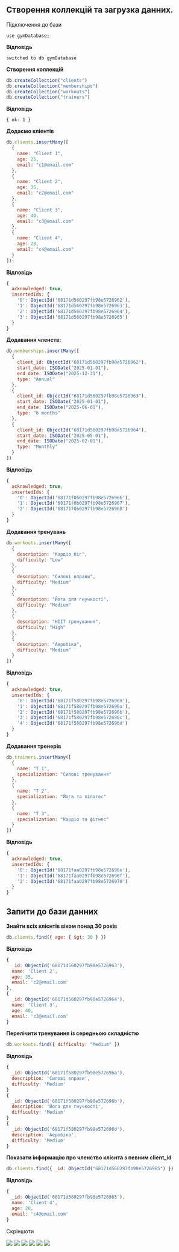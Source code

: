 ## Створення коллекцій та загрузка данних.

Підключення до бази
```
use gymDatabase;
```

**Відповідь**
```
switched to db gymDatabase
```

**Створення коллекцій**
```javascript
db.createCollection("clients")
db.createCollection("memberships")
db.createCollection("workouts")
db.createCollection("trainers")
```

**Відповідь**
```
{ ok: 1 }
```

**Додаємо кліентів**
```javascript
db.clients.insertMany([
  {
    name: "Client 1",
    age: 25,
    email: "c1@email.com"
  },
  {
    name: "Client 2",
    age: 35,
    email: "c2@email.com"
  },
  {
    name: "Client 3",
    age: 40,
    email: "c3@email.com"
  },
  {
    name: "Client 4",
    age: 28,
    email: "c4@email.com"
  }
]);
```
**Відповідь**
```javascript
{
  acknowledged: true,
  insertedIds: {
    '0': ObjectId('68171d560297fb98e5726962'),
    '1': ObjectId('68171d560297fb98e5726963'),
    '2': ObjectId('68171d560297fb98e5726964'),
    '3': ObjectId('68171d560297fb98e5726965')
  }
}
```

**Додавання членств:**

```javascript
db.memberships.insertMany([
  {
    client_id: ObjectId("68171d560297fb98e5726962"),
    start_date: ISODate("2025-01-01"),
    end_date: ISODate("2025-12-31"),
    type: "Annual"
  },
  {
    client_id: ObjectId("68171d560297fb98e5726963"),
    start_date: ISODate("2025-01-01"),
    end_date: ISODate("2025-06-01"),
    type: "6 months"
  },
  {
    client_id: ObjectId("68171d560297fb98e5726964"),
    start_date: ISODate("2025-05-01"),
    end_date: ISODate("2025-02-01"),
    type: "Monthly"
  }
])
```

**Відповідь**
```javascript
{
  acknowledged: true,
  insertedIds: {
    '0': ObjectId('68171f0b0297fb98e5726966'),
    '1': ObjectId('68171f0b0297fb98e5726967'),
    '2': ObjectId('68171f0b0297fb98e5726968')
  }
}
```

**Додавання тренувань**
```javascript
db.workouts.insertMany([
  {
    description: "Кардіо біг",
    difficulty: "Low"
  },
  {
    description: "Силові вправи",
    difficulty: "Medium"
  },
  {
    description: "Йога для гнучкості",
    difficulty: "Medium"
  },
  {
    description: "HIIT тренування",
    difficulty: "High"
  },
  {
    description: "Аеробіка",
    difficulty: "Medium"
  }
])
```

**Відповідь**
```javascript
{
  acknowledged: true,
  insertedIds: {
    '0': ObjectId('68171f580297fb98e5726969'),
    '1': ObjectId('68171f580297fb98e572696a'),
    '2': ObjectId('68171f580297fb98e572696b'),
    '3': ObjectId('68171f580297fb98e572696c'),
    '4': ObjectId('68171f580297fb98e572696d')
  }
}
```

**Додавання тренерів**
```javascript
db.trainers.insertMany([
  {
    name: "T 1",
    specialization: "Силові тренування"
  },
  {
    name: "T 2",
    specialization: "Йога та пілатес"
  },
  {
    name: "T 3",
    specialization: "Кардіо та фітнес"
  }
])
```

**Відповідь**
```javascript
{
  acknowledged: true,
  insertedIds: {
    '0': ObjectId('68171faa0297fb98e572696e'),
    '1': ObjectId('68171faa0297fb98e572696f'),
    '2': ObjectId('68171faa0297fb98e5726970')
  }
}
```

## Запити до бази данних

**Знайти всіх клієнтів віком понад 30 років**

```javascript
db.clients.find({ age: { $gt: 30 } })
```

**Відповідь**

```javascript
{
  _id: ObjectId('68171d560297fb98e5726963'),
  name: 'Client 2',
  age: 35,
  email: 'c2@email.com'
},
{
  _id: ObjectId('68171d560297fb98e5726964'),
  name: 'Client 3',
  age: 40,
  email: 'c3@email.com'
}
```

**Перелічити тренування із середньою складністю**
```javascript
db.workouts.find({ difficulty: "Medium" })
```

**Відповідь**
```javascript
{
  _id: ObjectId('68171f580297fb98e572696a'),
  description: 'Силові вправи',
  difficulty: 'Medium'
}
{
  _id: ObjectId('68171f580297fb98e572696b'),
  description: 'Йога для гнучкості',
  difficulty: 'Medium'
}
{
  _id: ObjectId('68171f580297fb98e572696d'),
  description: 'Аеробіка',
  difficulty: 'Medium'
}
```

**Показати інформацію про членство клієнта з певним client_id**
```javascript
db.clients.find({ _id: ObjectId("68171d560297fb98e5726965") })
```

**Відповідь**

```javascript
{
  _id: ObjectId('68171d560297fb98e5726965'),
  name: 'Client 4',
  age: 28,
  email: 'c4@email.com'
}
```

Скріншоти

<img src="./static/1.png"/>
<img src="./static/2.png"/>
<img src="./static/3.png"/>
<img src="./static/4.png"/>
<img src="./static/5.png"/>
<img src="./static/6.png"/>